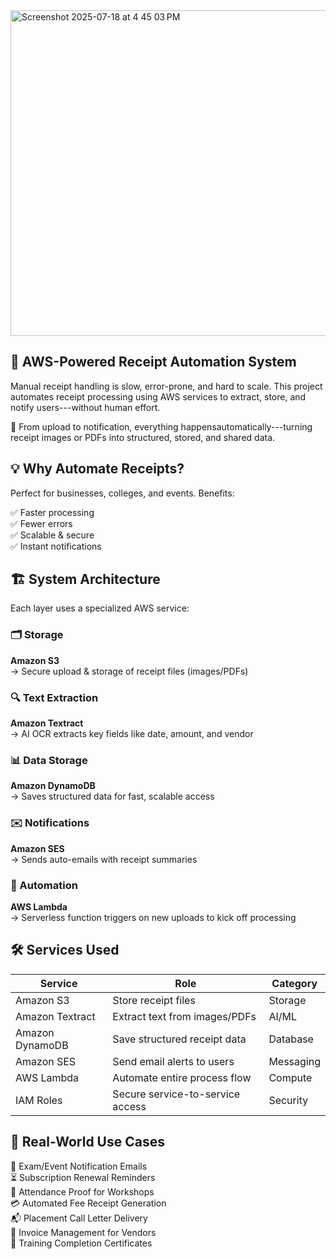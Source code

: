 <img width="933" height="521" alt="Screenshot 2025-07-18 at 4 45 03 PM" src="https://github.com/user-attachments/assets/c96fedc0-a4a5-4fba-ba91-2e63331f1e5d" />


## **📸 AWS-Powered Receipt Automation System**

Manual receipt handling is slow, error-prone, and hard to scale. This
project automates receipt processing using AWS services to extract,
store, and notify users---without human effort.

📂 From upload to notification, everything happensautomatically---turning receipt images or PDFs into structured, stored, and shared data.

## **💡 Why Automate Receipts?**

Perfect for businesses, colleges, and events. Benefits:

✅ Faster processing  
✅ Fewer errors  
✅ Scalable & secure  
✅ Instant notifications

## **🏗️ System Architecture**

Each layer uses a specialized AWS service:

### **🗂️ Storage**

**Amazon S3**  
→ Secure upload & storage of receipt files (images/PDFs)

### **🔍 Text Extraction**

**Amazon Textract**  
→ AI OCR extracts key fields like date, amount, and vendor

### **📊 Data Storage**

**Amazon DynamoDB**  
→ Saves structured data for fast, scalable access

### **✉️ Notifications**

**Amazon SES**  
→ Sends auto-emails with receipt summaries

### **🧠 Automation**

**AWS Lambda**  
→ Serverless function triggers on new uploads to kick off processing

## **🛠️ Services Used**

| **Service**     | **Role**                         | **Category** |
|-----------------|----------------------------------|--------------|
| Amazon S3       | Store receipt files              | Storage      |
| Amazon Textract | Extract text from images/PDFs    | AI/ML        |
| Amazon DynamoDB | Save structured receipt data     | Database     |
| Amazon SES      | Send email alerts to users       | Messaging    |
| AWS Lambda      | Automate entire process flow     | Compute      |
| IAM Roles       | Secure service-to-service access | Security     |

## **🚀 Real-World Use Cases**

📢 Exam/Event Notification Emails  
⏳ Subscription Renewal Reminders  
📩 Attendance Proof for Workshops  
💳 Automated Fee Receipt Generation  
📬 Placement Call Letter Delivery  
📄 Invoice Management for Vendors  
📁 Training Completion Certificates
